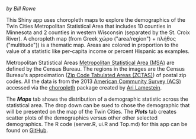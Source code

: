 *by Bill Rowe*

This Shiny app uses choropleth maps to explore the demographics of the Twin Cities Metropolitan Statistical Area that includes 10 counties in Minnesota and 2 counties in western Wisconsin (separated by the St. Croix River). A choropleth map (from Greek χώρο ("area/region") + πλήθος ("multitude")) is a thematic map.  Areas are colored in proportion to the value of a statistic like per-capita income or percent Hispanic as examples.

Metropolitan Statistical Areas [Metropolitan Statistical Area (MSA)](https://en.wikipedia.org/wiki/Metropolitan_statistical_area) are defined by the Census Bureau. The regions in the images are the Census Bureau's approximation ([Zip Code Tabulated Areas (ZCTAS)](https://www.census.gov/geo/reference/zctas.html)) of postal zip codes.  All the data is from the 2013 [American Community Survey (ACS)](http://www.census.gov/acs/www/) accessed via the [choropleth](https://cran.r-project.org/web/packages/choroplethr/choroplethr.pdf) package created by [Ari Lamestein](http://www.arilamstein.com/).

The ***Maps*** tab shows the distribution of a demographic statistic across the statistical area. The drop down can be sued to chose the demographic that will be presented on the map of the Twin Cities.  The ***Plots*** tab creates scatter plots of the demographics versus other other selected demographics.  The R code (server.R, ui.R and Top.md) for this app can be found on [GitHub](https://github.com/wer61537/shiny_app).

